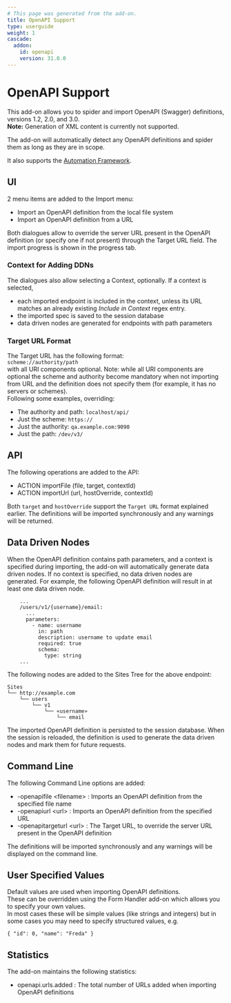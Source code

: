 ```yaml
---
# This page was generated from the add-on.
title: OpenAPI Support
type: userguide
weight: 1
cascade:
  addon:
    id: openapi
    version: 31.0.0
---
```


# OpenAPI Support

This add-on allows you to spider and import OpenAPI (Swagger) definitions, versions 1.2, 2.0, and 3.0.   
**Note:** Generation of XML content is currently not supported.   

The add-on will automatically detect any OpenAPI definitions and spider them as long as they are in scope.   

It also supports the [Automation Framework](/docs/desktop/addons/openapi-support/automation/).

## UI

2 menu items are added to the Import menu:

* Import an OpenAPI definition from the local file system
* Import an OpenAPI definition from a URL

Both dialogues allow to override the server URL present in the OpenAPI definition (or specify one if not present) through the Target URL field. The import progress is shown in the progress tab.

### Context for Adding DDNs

The dialogues also allow selecting a Context, optionally. If a context is selected,

* each imported endpoint is included in the context, unless its URL matches an already existing *Include in Context* regex entry.
* the imported spec is saved to the session database
* data driven nodes are generated for endpoints with path parameters

### Target URL Format

The Target URL has the following format:  
`scheme://authority/path`  
with all URI components optional. Note: while all URI components are optional the scheme and authority become mandatory when not importing from URL and the definition does not specify them (for example, it has no servers or schemes).  
Following some examples, overriding:

* The authority and path: `localhost/api/`
* Just the scheme: `https://`
* Just the authority: `qa.example.com:9090`
* Just the path: `/dev/v3/`

## API

The following operations are added to the API:

* ACTION importFile (file, target, contextId)
* ACTION importUrl (url, hostOverride, contextId)

Both `target` and `hostOverride` support the `Target URL` format explained earlier. The definitions will be imported synchronously and any warnings will be returned.

## Data Driven Nodes

When the OpenAPI definition contains path parameters, and a context is specified during importing, the add-on will automatically generate data driven nodes. If no context is specified, no data driven nodes are generated. For example, the following OpenAPI definition will result in at least one data driven node.

```
    ...
    /users/v1/{username}/email:
      ...
      parameters:
        - name: username
          in: path
          description: username to update email
          required: true
          schema:
            type: string
    ...
```

The following nodes are added to the Sites Tree for the above endpoint:

```
Sites
└── http://example.com
    └── users
        └── v1
            └── «username»
                └── email
```

The imported OpenAPI definition is persisted to the session database. When the session is reloaded, the definition is used to generate the data driven nodes and mark them for future requests.

## Command Line

The following Command Line options are added:

* -openapifile \<filename\> : Imports an OpenAPI definition from the specified file name
* -openapiurl \<url\> : Imports an OpenAPI definition from the specified URL
* -openapitargeturl \<url\> : The Target URL, to override the server URL present in the OpenAPI definition

The definitions will be imported synchronously and any warnings will be displayed on the command line.

## User Specified Values

Default values are used when importing OpenAPI definitions.  
These can be overridden using the Form Handler add-on which allows you to specify your own values.  
In most cases these will be simple values (like strings and integers) but in some cases you may need to specify structured values, e.g.

```
{ "id": 0, "name": "Freda" }
```

## Statistics

The add-on maintains the following statistics:

* openapi.urls.added : The total number of URLs added when importing OpenAPI definitions

